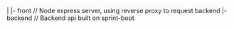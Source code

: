 |
|- front	// Node express server, using reverse proxy to request backend
|- backend	// Backend api built on sprint-boot 
